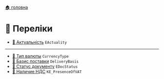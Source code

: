 ﻿[🏠 головна](../README.MD)

# 🎲 Переліки

- [🎲 Актуальність](./EActuality.md) `EActuality`

---

- [🎲 Тип валюты](./CurrencyType.md) `CurrencyType`
- [🎲 Базис поставки](./DeliveryBasis.md) `DeliveryBasis`
- [🎲 Статус документу](./EDocStatus.md) `EDocStatus`
- [🎲 Наличие НДС](./KE_PresenceOfVAT.md) `KE_PresenceOfVAT`